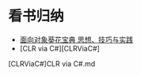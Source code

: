 # 看书归纳

- [面向对象葵花宝典  思想、技巧与实践][面向对象葵花宝典]
- [CLR via C#][CLRViaC#]

<!---  下面是本文档中用到的链接  -->
[面向对象葵花宝典]: 面向对象葵花宝典.md
[CLRViaC#]CLR via C#.md
